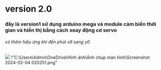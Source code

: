 # version 2.0
### đây là version1 sử dụng arduino mega và module cảm biến thời gian và hiển thị bằng cách xoay động cơ servo
###### có thêm hiệu ứng khi đến phút x9 sang y0
<img src = "C:\Users\Admin\OneDrive\Hình ảnh\Ảnh chụp màn hình\Screenshot 2024-02-04 020251.png">
!"C:\Users\Admin\OneDrive\Hình ảnh\Ảnh chụp màn hình\Screenshot 2024-02-04 020251.png"
